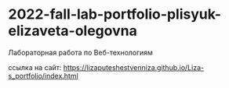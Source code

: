 # 2022-fall-lab-portfolio-plisyuk-elizaveta-olegovna
Лабораторная работа по Веб-технологиям

ссылка на сайт: https://lizaputeshestvenniza.github.io/Liza-s_portfolio/index.html

